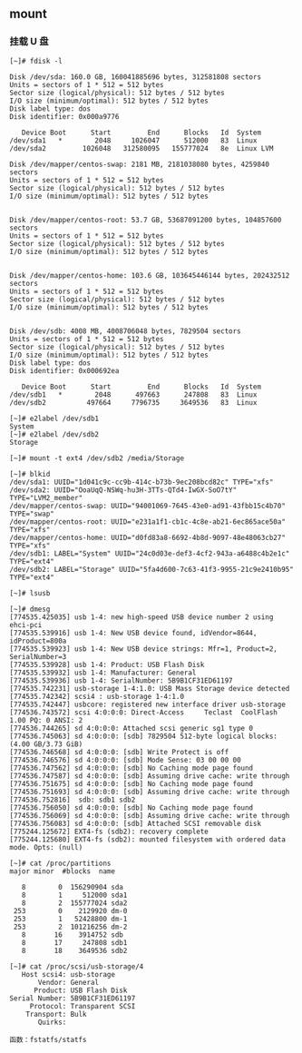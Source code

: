 ## mount

### 挂载 U 盘

	[~]# fdisk -l

	Disk /dev/sda: 160.0 GB, 160041885696 bytes, 312581808 sectors
	Units = sectors of 1 * 512 = 512 bytes
	Sector size (logical/physical): 512 bytes / 512 bytes
	I/O size (minimum/optimal): 512 bytes / 512 bytes
	Disk label type: dos
	Disk identifier: 0x000a9776

	   Device Boot      Start         End      Blocks   Id  System
	/dev/sda1   *        2048     1026047      512000   83  Linux
	/dev/sda2         1026048   312580095   155777024   8e  Linux LVM

	Disk /dev/mapper/centos-swap: 2181 MB, 2181038080 bytes, 4259840 sectors
	Units = sectors of 1 * 512 = 512 bytes
	Sector size (logical/physical): 512 bytes / 512 bytes
	I/O size (minimum/optimal): 512 bytes / 512 bytes


	Disk /dev/mapper/centos-root: 53.7 GB, 53687091200 bytes, 104857600 sectors
	Units = sectors of 1 * 512 = 512 bytes
	Sector size (logical/physical): 512 bytes / 512 bytes
	I/O size (minimum/optimal): 512 bytes / 512 bytes


	Disk /dev/mapper/centos-home: 103.6 GB, 103645446144 bytes, 202432512 sectors
	Units = sectors of 1 * 512 = 512 bytes
	Sector size (logical/physical): 512 bytes / 512 bytes
	I/O size (minimum/optimal): 512 bytes / 512 bytes


	Disk /dev/sdb: 4008 MB, 4008706048 bytes, 7829504 sectors
	Units = sectors of 1 * 512 = 512 bytes
	Sector size (logical/physical): 512 bytes / 512 bytes
	I/O size (minimum/optimal): 512 bytes / 512 bytes
	Disk label type: dos
	Disk identifier: 0x000692ea

	   Device Boot      Start         End      Blocks   Id  System
	/dev/sdb1   *        2048      497663      247808   83  Linux
	/dev/sdb2          497664     7796735     3649536   83  Linux

	[~]# e2label /dev/sdb1
	System
	[~]# e2label /dev/sdb2
	Storage

	[~]# mount -t ext4 /dev/sdb2 /media/Storage

	[~]# blkid 
	/dev/sda1: UUID="1d041c9c-cc9b-414c-b73b-9ec208bcd82c" TYPE="xfs" 
	/dev/sda2: UUID="OoaUqQ-NSWq-hu3H-3TTs-QTd4-IwGX-SoO7tY" TYPE="LVM2_member" 
	/dev/mapper/centos-swap: UUID="94001069-7645-43e0-ad91-43fbb15c4b70" TYPE="swap" 
	/dev/mapper/centos-root: UUID="e231a1f1-cb1c-4c8e-ab21-6ec865ace50a" TYPE="xfs" 
	/dev/mapper/centos-home: UUID="d0fd83a8-6692-4b8d-9097-48e48063cb27" TYPE="xfs" 
	/dev/sdb1: LABEL="System" UUID="24c0d03e-def3-4cf2-943a-a6488c4b2e1c" TYPE="ext4" 
	/dev/sdb2: LABEL="Storage" UUID="5fa4d600-7c63-41f3-9955-21c9e2410b95" TYPE="ext4"

	[~]# lsusb

	[~]# dmesg
	[774535.425035] usb 1-4: new high-speed USB device number 2 using ehci-pci
	[774535.539916] usb 1-4: New USB device found, idVendor=8644, idProduct=800a
	[774535.539923] usb 1-4: New USB device strings: Mfr=1, Product=2, SerialNumber=3
	[774535.539928] usb 1-4: Product: USB Flash Disk  
	[774535.539932] usb 1-4: Manufacturer: General 
	[774535.539936] usb 1-4: SerialNumber: 5B9B1CF31ED61197
	[774535.742231] usb-storage 1-4:1.0: USB Mass Storage device detected
	[774535.742342] scsi4 : usb-storage 1-4:1.0
	[774535.742447] usbcore: registered new interface driver usb-storage
	[774536.743572] scsi 4:0:0:0: Direct-Access     Teclast  CoolFlash        1.00 PQ: 0 ANSI: 2
	[774536.744265] sd 4:0:0:0: Attached scsi generic sg1 type 0
	[774536.745063] sd 4:0:0:0: [sdb] 7829504 512-byte logical blocks: (4.00 GB/3.73 GiB)
	[774536.746568] sd 4:0:0:0: [sdb] Write Protect is off
	[774536.746576] sd 4:0:0:0: [sdb] Mode Sense: 03 00 00 00
	[774536.747562] sd 4:0:0:0: [sdb] No Caching mode page found
	[774536.747587] sd 4:0:0:0: [sdb] Assuming drive cache: write through
	[774536.751675] sd 4:0:0:0: [sdb] No Caching mode page found
	[774536.751693] sd 4:0:0:0: [sdb] Assuming drive cache: write through
	[774536.752816]  sdb: sdb1 sdb2
	[774536.756050] sd 4:0:0:0: [sdb] No Caching mode page found
	[774536.756069] sd 4:0:0:0: [sdb] Assuming drive cache: write through
	[774536.756083] sd 4:0:0:0: [sdb] Attached SCSI removable disk
	[775244.125672] EXT4-fs (sdb2): recovery complete
	[775244.125680] EXT4-fs (sdb2): mounted filesystem with ordered data mode. Opts: (null)

	[~]# cat /proc/partitions 
	major minor  #blocks  name

	   8        0  156290904 sda
	   8        1     512000 sda1
	   8        2  155777024 sda2
	 253        0    2129920 dm-0
	 253        1   52428800 dm-1
	 253        2  101216256 dm-2
	   8       16    3914752 sdb
	   8       17     247808 sdb1
	   8       18    3649536 sdb2

	[~]# cat /proc/scsi/usb-storage/4 
	   Host scsi4: usb-storage
		   Vendor: General 
		  Product: USB Flash Disk  
	Serial Number: 5B9B1CF31ED61197
		 Protocol: Transparent SCSI
		Transport: Bulk
		   Quirks:

	函数：fstatfs/statfs
